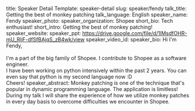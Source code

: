 title: Speaker Detail
Template: speaker-detail
slug: speaker/fendy
talk_title: Getting the best of monkey patching
talk_language: English
speaker_name: Fendy
speaker_photo: 
speaker_organization: Shopee
short_bio: Tech enthusiast!
short_intro: Getting the best of monkey patching!
speaker_website: 
speaker_ppt: https://drive.google.com/file/d/1lMsdfOHR-mU_RljF-dfSfBAjqS_zB4wk/view
speaker_video_id: 
speaker_bio: Hi I'm Fendy, <br><br>I'm a part of the big family of Shopee. I contribute to Shopee as a software engineer. <br>I have been working on python intensively within the past 2 years. You can even say that python is my second language now :D <br>Cheers!
speaker_abstract: Monkey patching is one of the technique that's popular in dynamic programming language.
    The application is limitless!
    During my talk I will share the experience of how we utilize monkey patches in every day basis to overcome difficulties we encounter in Shopee.
